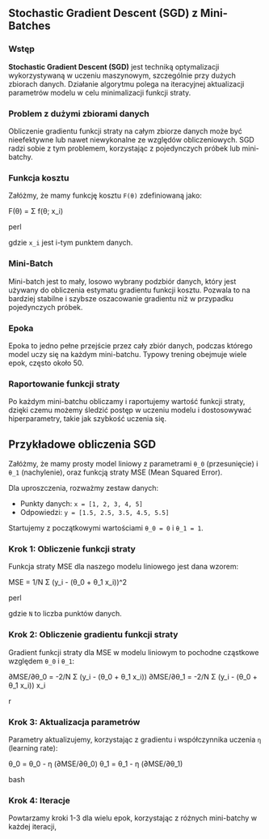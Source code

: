 ## Stochastic Gradient Descent (SGD) z Mini-Batches

### Wstęp
**Stochastic Gradient Descent (SGD)** jest techniką optymalizacji wykorzystywaną w uczeniu maszynowym, szczególnie przy dużych zbiorach danych. Działanie algorytmu polega na iteracyjnej aktualizacji parametrów modelu w celu minimalizacji funkcji straty.

### Problem z dużymi zbiorami danych
Obliczenie gradientu funkcji straty na całym zbiorze danych może być nieefektywne lub nawet niewykonalne ze względów obliczeniowych. SGD radzi sobie z tym problemem, korzystając z pojedynczych próbek lub mini-batchy.

### Funkcja kosztu
Załóżmy, że mamy funkcję kosztu `F(θ)` zdefiniowaną jako:

F(θ) = Σ f(θ; x_i)

perl

gdzie `x_i` jest i-tym punktem danych.

### Mini-Batch
Mini-batch jest to mały, losowo wybrany podzbiór danych, który jest używany do obliczenia estymatu gradientu funkcji kosztu. Pozwala to na bardziej stabilne i szybsze oszacowanie gradientu niż w przypadku pojedynczych próbek.

### Epoka
Epoka to jedno pełne przejście przez cały zbiór danych, podczas którego model uczy się na każdym mini-batchu. Typowy trening obejmuje wiele epok, często około 50.

### Raportowanie funkcji straty
Po każdym mini-batchu obliczamy i raportujemy wartość funkcji straty, dzięki czemu możemy śledzić postęp w uczeniu modelu i dostosowywać hiperparametry, takie jak szybkość uczenia się.

## Przykładowe obliczenia SGD

Załóżmy, że mamy prosty model liniowy z parametrami `θ_0` (przesunięcie) i `θ_1` (nachylenie), oraz funkcją straty MSE (Mean Squared Error).

Dla uproszczenia, rozważmy zestaw danych:
- Punkty danych: `x = [1, 2, 3, 4, 5]`
- Odpowiedzi: `y = [1.5, 2.5, 3.5, 4.5, 5.5]`

Startujemy z początkowymi wartościami `θ_0 = 0` i `θ_1 = 1`.

### Krok 1: Obliczenie funkcji straty
Funkcja straty MSE dla naszego modelu liniowego jest dana wzorem:

MSE = 1/N Σ (y_i - (θ_0 + θ_1 x_i))^2

perl

gdzie `N` to liczba punktów danych.

### Krok 2: Obliczenie gradientu funkcji straty
Gradient funkcji straty dla MSE w modelu liniowym to pochodne cząstkowe względem `θ_0` i `θ_1`:

∂MSE/∂θ_0 = -2/N Σ (y_i - (θ_0 + θ_1 x_i))
∂MSE/∂θ_1 = -2/N Σ (y_i - (θ_0 + θ_1 x_i)) x_i

r


### Krok 3: Aktualizacja parametrów
Parametry aktualizujemy, korzystając z gradientu i współczynnika uczenia `η` (learning rate):

θ_0 = θ_0 - η (∂MSE/∂θ_0)
θ_1 = θ_1 - η (∂MSE/∂θ_1)

bash


### Krok 4: Iteracje
Powtarzamy kroki 1-3 dla wielu epok, korzystając z różnych mini-batchy w każdej iteracji, 